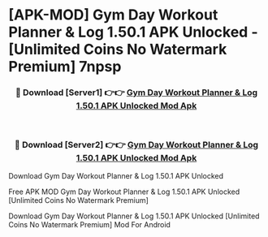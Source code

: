 # [APK-MOD] Gym Day  Workout Planner & Log 1.50.1 APK Unlocked - [Unlimited Coins No Watermark Premium] 7npsp



<div align="center">
<h3>🔴 Download [Server1] 👉👉 <a href="https://momento.my/?title=Gym_Day__Workout_Planner_&_Log_1.50.1_APK_Unlocked">Gym Day  Workout Planner & Log 1.50.1 APK Unlocked Mod Apk</a></h3><br>

<h3>🔴 Download [Server2] 👉👉 <a href="https://momento.my/?title=Gym_Day__Workout_Planner_&_Log_1.50.1_APK_Unlocked">Gym Day  Workout Planner & Log 1.50.1 APK Unlocked Mod Apk</a></h3>
</div>



Download Gym Day  Workout Planner & Log 1.50.1 APK Unlocked 

Free APK MOD Gym Day  Workout Planner & Log 1.50.1 APK Unlocked [Unlimited Coins No Watermark Premium]

Download Gym Day  Workout Planner & Log 1.50.1 APK Unlocked [Unlimited Coins No Watermark Premium] Mod For Android
